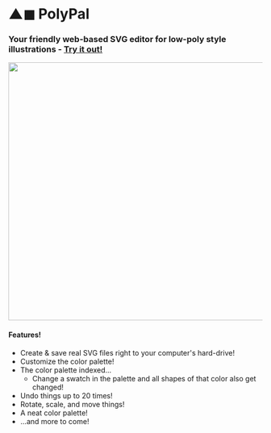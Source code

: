 # ▲◼ PolyPal
### Your friendly web-based SVG editor for low-poly style illustrations - [Try it out!](https://flukeout.github.io/PolyPal/)

<img src="https://flukeout.github.io/PolyPal/images/screenshot.png" width="512"/>

#### Features!

* Create & save real SVG files right to your computer's hard-drive!
* Customize the color palette!
* The color palette indexed...
  * Change a swatch in the palette and all shapes of that color also get changed!
* Undo things up to 20 times!
* Rotate, scale, and move things!
* A neat color palette!
* ...and more to come!




